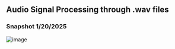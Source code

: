 ## Audio Signal Processing through .wav files

### Snapshot 1/20/2025
![image](https://github.com/user-attachments/assets/bec45973-63f3-42a5-ba7b-be549e43e382)





